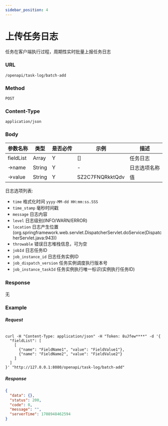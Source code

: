 ```yaml
---
sidebar_position: 4
---
```


# 上传任务日志

任务在客户端执行过程，周期性实时批量上报任务日志

### URL

`/openapi/task-log/batch-add`

### Method

`POST`

### Content-Type

`application/json`

### Body

|参数名称|类型| 是否必传 | 示例|描述 |
| ----- | ----- |-----|--|--|
|fieldList|Array| Y |[] | 任务日志 |
|->name|String| Y |- | 日志选项名称 |
|->value|String| Y |SZ2C7FNQRkktQdv | 值 |

日志选项列表:
- `time` 格式化时间 `yyyy-MM-dd HH:mm:ss.SSS`
- `time_stamp` 毫秒时间戳
- `message` 日志内容
- `level` 日志级别(INFO/WARN/ERROR)
- `location` 日志产生位置(org.springframework.web.servlet.DispatcherServlet.doService(DispatcherServlet.java:943))
- `throwable` 错误日志堆栈信息，可为空
- `jobId` 日志任务ID
- `job_instance_id` 日志任务实例ID
- `job_dispatch_version` 任务实例调度执行版本号
- `job_instance_taskId` 任务实例执行唯一标识(实例执行任务ID)
### Response

无

### Example

##### Request

```shell

curl -H "Content-Type: application/json" -H "Token: 8uJfew****" -d '{
  "fieldList": [
    [
      {"name": "FieldName1", "value": "FieldValue1"},
      {"name": "FieldName2", "value": "FieldValue2"}
    ]
  ]
}' "http://127.0.0.1:8080/openapi/task-log/batch-add"

```

##### Response

```json
{
  "data": {},
  "status": 200,
  "code": 0,
  "message": "",
  "serverTime": 1708948462594
}
```